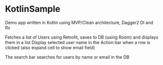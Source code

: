 # KotlinSample

Demo app written in Kotlin using MVP/Clean architecture, Dagger2 DI and Rx

Fetches a list of Users using Retrofit, saves to DB (using Room) and displays them in a list
Display selected user name in the Action bar when a row is clicked (also expand cell to show email field)

The search bar searches for users by name or email in the DB 


